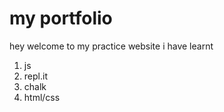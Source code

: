 # my portfolio

hey welcome to my practice website
i have learnt
1. js
2. repl.it 
3. chalk
4. html/css

